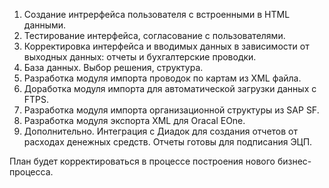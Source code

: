 1. Создание интрерфейса пользователя с встроенными в HTML данными.
2. Тестирование интерфейса, согласование с пользователями. 
3. Корректировка интерфейса и вводимых данных в зависимости от выходных данных: отчеты и бухгалтерские проводки.
4. База данных. Выбор решения, структура.
5. Разработка модуля импорта проводок по картам из XML файла.
6. Доработка модуля импорта для автоматической загрузки данных с FTPS.
7. Разработка модуля импорта организационной структуры из SAP SF.
8. Разработка модуля экспорта XML для Oracal EOne.
9. Дополнительно. Интеграция с Диадок для создания отчетов от расходах денежных средств. Отчеты готовы для подписания ЭЦП.

План будет корректироваться в процессе построения нового бизнес-процесса.
